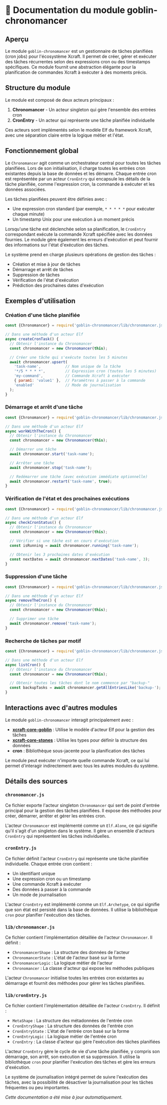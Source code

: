 # 📘 Documentation du module goblin-chronomancer

## Aperçu

Le module `goblin-chronomancer` est un gestionnaire de tâches planifiées (cron jobs) pour l'écosystème Xcraft. Il permet de créer, gérer et exécuter des tâches récurrentes selon des expressions cron ou des timestamps spécifiques. Ce module fournit une abstraction élégante pour la planification de commandes Xcraft à exécuter à des moments précis.

## Structure du module

Le module est composé de deux acteurs principaux :

1. **Chronomancer** - Un acteur singleton qui gère l'ensemble des entrées cron
2. **CronEntry** - Un acteur qui représente une tâche planifiée individuelle

Ces acteurs sont implémentés selon le modèle Elf du framework Xcraft, avec une séparation claire entre la logique métier et l'état.

## Fonctionnement global

Le `Chronomancer` agit comme un orchestrateur central pour toutes les tâches planifiées. Lors de son initialisation, il charge toutes les entrées cron existantes depuis la base de données et les démarre. Chaque entrée cron est représentée par un acteur `CronEntry` qui encapsule les détails de la tâche planifiée, comme l'expression cron, la commande à exécuter et les données associées.

Les tâches planifiées peuvent être définies avec :

- Une expression cron standard (par exemple, `* * * * *` pour exécuter chaque minute)
- Un timestamp Unix pour une exécution à un moment précis

Lorsqu'une tâche est déclenchée selon sa planification, le `CronEntry` correspondant exécute la commande Xcraft spécifiée avec les données fournies. Le module gère également les erreurs d'exécution et peut fournir des informations sur l'état d'exécution des tâches.

Le système prend en charge plusieurs opérations de gestion des tâches :

- Création et mise à jour de tâches
- Démarrage et arrêt de tâches
- Suppression de tâches
- Vérification de l'état d'exécution
- Prédiction des prochaines dates d'exécution

## Exemples d'utilisation

### Création d'une tâche planifiée

```javascript
const {Chronomancer} = require('goblin-chronomancer/lib/chronomancer.js');

// Dans une méthode d'un acteur Elf
async createCronTask() {
  // Obtenir l'instance du Chronomancer
  const chronomancer = new Chronomancer(this);

  // Créer une tâche qui s'exécute toutes les 5 minutes
  await chronomancer.upsert(
    'task-name',           // Nom unique de la tâche
    '*/5 * * * *',         // Expression cron (toutes les 5 minutes)
    'my-command',          // Commande Xcraft à exécuter
    { param1: 'value1' },  // Paramètres à passer à la commande
    'enabled'              // Mode de journalisation
  );
}
```

### Démarrage et arrêt d'une tâche

```javascript
const {Chronomancer} = require('goblin-chronomancer/lib/chronomancer.js');

// Dans une méthode d'un acteur Elf
async workWithTheCron() {
  // Obtenir l'instance du Chronomancer
  const chronomancer = new Chronomancer(this);

  // Démarrer une tâche
  await chronomancer.start('task-name');

  // Arrêter une tâche
  await chronomancer.stop('task-name');

  // Redémarrer une tâche (avec exécution immédiate optionnelle)
  await chronomancer.restart('task-name', true);
}
```

### Vérification de l'état et des prochaines exécutions

```javascript
const {Chronomancer} = require('goblin-chronomancer/lib/chronomancer.js');

// Dans une méthode d'un acteur Elf
async checkCronStatus() {
  // Obtenir l'instance du Chronomancer
  const chronomancer = new Chronomancer(this);

  // Vérifier si une tâche est en cours d'exécution
  const isRunning = await chronomancer.running('task-name');

  // Obtenir les 3 prochaines dates d'exécution
  const nextDates = await chronomancer.nextDates('task-name', 3);
}
```

### Suppression d'une tâche

```javascript
const {Chronomancer} = require('goblin-chronomancer/lib/chronomancer.js');

// Dans une méthode d'un acteur Elf
async removeTheCron() {
  // Obtenir l'instance du Chronomancer
  const chronomancer = new Chronomancer(this);

  // Supprimer une tâche
  await chronomancer.remove('task-name');
}
```

### Recherche de tâches par motif

```javascript
const {Chronomancer} = require('goblin-chronomancer/lib/chronomancer.js');

// Dans une méthode d'un acteur Elf
async listCron() {
  // Obtenir l'instance du Chronomancer
  const chronomancer = new Chronomancer(this);

  // Obtenir toutes les tâches dont le nom commence par "backup-"
  const backupTasks = await chronomancer.getAllEntriesLike('backup-');
}
```

## Interactions avec d'autres modules

Le module `goblin-chronomancer` interagit principalement avec :

- [**xcraft-core-goblin**][1] : Utilise le modèle d'acteur Elf pour la gestion des tâches
- [**xcraft-core-stones**][2] : Utilise les types pour définir la structure des données
- **cron** : Bibliothèque sous-jacente pour la planification des tâches

Le module peut exécuter n'importe quelle commande Xcraft, ce qui lui permet d'interagir indirectement avec tous les autres modules du système.

## Détails des sources

### `chronomancer.js`

Ce fichier exporte l'acteur singleton `Chronomancer` qui sert de point d'entrée principal pour la gestion des tâches planifiées. Il expose des méthodes pour créer, démarrer, arrêter et gérer les entrées cron.

L'acteur `Chronomancer` est implémenté comme un `Elf.Alone`, ce qui signifie qu'il s'agit d'un singleton dans le système. Il gère un ensemble d'acteurs `CronEntry` qui représentent les tâches individuelles.

### `cronEntry.js`

Ce fichier définit l'acteur `CronEntry` qui représente une tâche planifiée individuelle. Chaque entrée cron contient :

- Un identifiant unique
- Une expression cron ou un timestamp
- Une commande Xcraft à exécuter
- Des données à passer à la commande
- Un mode de journalisation

L'acteur `CronEntry` est implémenté comme un `Elf.Archetype`, ce qui signifie que son état est persisté dans la base de données. Il utilise la bibliothèque `cron` pour planifier l'exécution des tâches.

### `lib/chronomancer.js`

Ce fichier contient l'implémentation détaillée de l'acteur `Chronomancer`. Il définit :

- `ChronomancerShape` : La structure des données de l'acteur
- `ChronomancerState` : L'état de l'acteur basé sur la forme
- `ChronomancerLogic` : La logique métier de l'acteur
- `Chronomancer` : La classe d'acteur qui expose les méthodes publiques

L'acteur `Chronomancer` initialise toutes les entrées cron existantes au démarrage et fournit des méthodes pour gérer les tâches planifiées.

### `lib/cronEntry.js`

Ce fichier contient l'implémentation détaillée de l'acteur `CronEntry`. Il définit :

- `MetaShape` : La structure des métadonnées de l'entrée cron
- `CronEntryShape` : La structure des données de l'entrée cron
- `CronEntryState` : L'état de l'entrée cron basé sur la forme
- `CronEntryLogic` : La logique métier de l'entrée cron
- `CronEntry` : La classe d'acteur qui gère l'exécution des tâches planifiées

L'acteur `CronEntry` gère le cycle de vie d'une tâche planifiée, y compris son démarrage, son arrêt, son exécution et sa suppression. Il utilise la bibliothèque `cron` pour planifier l'exécution des tâches et gère les erreurs d'exécution.

Le système de journalisation intégré permet de suivre l'exécution des tâches, avec la possibilité de désactiver la journalisation pour les tâches fréquentes ou peu importantes.

_Cette documentation a été mise à jour automatiquement._

[1]: https://github.com/Xcraft-Inc/xcraft-core-goblin
[2]: https://github.com/Xcraft-Inc/xcraft-core-stones